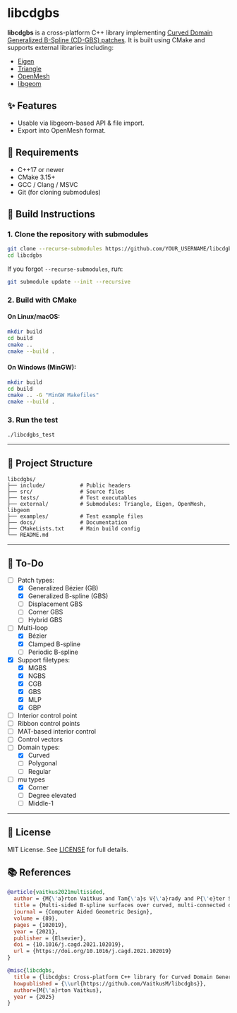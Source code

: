 # libcdgbs

**libcdgbs** is a cross-platform C++ library implementing [Curved Domain Generalized B-Spline (CD-GBS) patches](https://doi.org/10.1016/j.cagd.2021.102019). It is built using CMake and supports external libraries including:

- [Eigen](https://gitlab.com/libeigen/eigen.git)
- [Triangle](https://github.com/libigl/triangle)
- [OpenMesh](https://www.graphics.rwth-aachen.de:9000/OpenMesh/OpenMesh)
- [libgeom](https://github.com/salvipeter/libgeom)

## ✨ Features

- Usable via libgeom-based API & file import.
- Export into OpenMesh format.

## 🧰 Requirements

- C++17 or newer
- CMake 3.15+
- GCC / Clang / MSVC
- Git (for cloning submodules)

## 🧱 Build Instructions

### 1. Clone the repository with submodules

```bash
git clone --recurse-submodules https://github.com/YOUR_USERNAME/libcdgbs.git
cd libcdgbs
```

If you forgot `--recurse-submodules`, run:

```bash
git submodule update --init --recursive
```

### 2. Build with CMake

#### On Linux/macOS:

```bash
mkdir build
cd build
cmake ..
cmake --build .
```

#### On Windows (MinGW):

```bash
mkdir build
cd build
cmake .. -G "MinGW Makefiles"
cmake --build .
```

### 3. Run the test

```bash
./libcdgbs_test
```

---

## 🧩 Project Structure

```
libcdgbs/
├── include/           # Public headers
├── src/               # Source files
├── tests/             # Test executables
├── external/          # Submodules: Triangle, Eigen, OpenMesh, libgeom
├── examples/          # Test example files
├── docs/              # Documentation
├── CMakeLists.txt     # Main build config
└── README.md
```

---

## 📝 To-Do

- [ ] Patch types:
  - [x] Generalized Bézier (GB)
  - [x] Generalized B-spline (GBS)
  - [ ] Displacement GBS
  - [ ] Corner GBS
  - [ ] Hybrid GBS
- [ ] Multi-loop
  - [x] Bézier
  - [x] Clamped B-spline
  - [ ] Periodic B-spline
- [x] Support filetypes:
  - [x] MGBS
  - [x] NGBS
  - [x] CGB
  - [x] GBS
  - [x] MLP
  - [x] GBP
- [ ] Interior control point
- [ ] Ribbon control points
- [ ] MAT-based interior control
- [ ] Control vectors
- [ ] Domain types:
  - [x] Curved
  - [ ] Polygonal
  - [ ] Regular
- [ ] mu types
  - [x] Corner
  - [ ] Degree elevated
  - [ ] Middle-1

---

## 📜 License

MIT License. See [LICENSE](LICENSE) for full details.

## 📚 References

```bibtex
@article{vaitkus2021multisided,
  author = {M{\'a}rton Vaitkus and Tam{\'a}s V{\'a}rady and P{\'e}ter Salvi and {\'A}goston Sipos},
  title = {Multi-sided B-spline surfaces over curved, multi-connected domains},
  journal = {Computer Aided Geometric Design},
  volume = {89},
  pages = {102019},
  year = {2021},
  publisher = {Elsevier},
  doi = {10.1016/j.cagd.2021.102019},
  url = {https://doi.org/10.1016/j.cagd.2021.102019}
}

@misc{libcdgbs,
  title = {libcdgbs: Cross-platform C++ library for Curved Domain Generalized B-Spline (CD-GBS) patches},
  howpublished = {\\url{https://github.com/VaitkusM/libcdgbs}},
  author={M{\'a}rton Vaitkus},
  year = {2025}
}
```

